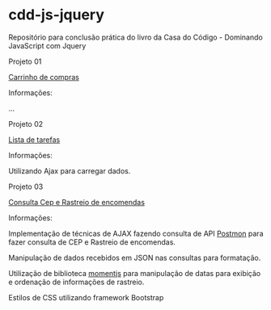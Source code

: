 # cdd-js-jquery

Repositório para conclusão prática do livro da Casa do Código - Dominando JavaScript com Jquery

Projeto 01

[Carrinho de compras](https://leanfj.github.io/cdd-js-jquery/loja/index.html)

Informações:

...

Projeto 02

[Lista de tarefas](https://leanfj.github.io/cdd-js-jquery/lista-tarefas/)

Informações:

Utilizando Ajax para carregar dados.


Projeto 03

[Consulta Cep e Rastreio de encomendas](https://leanfj.github.io/cdd-js-jquery/ajax/consulta-cep/)

Informações:

Implementação de técnicas de AJAX fazendo consulta de API [Postmon](http://postmon.com.br/) para fazer consulta de CEP e Rastreio de encomendas.

Manipulação de dados recebidos em JSON nas consultas para formatação.

Utilização de biblioteca [momentjs](https://github.com/moment/moment/) para manipulação de datas para exibição e ordenação de informações de rastreio.

Estilos de CSS utilizando framework Bootstrap
